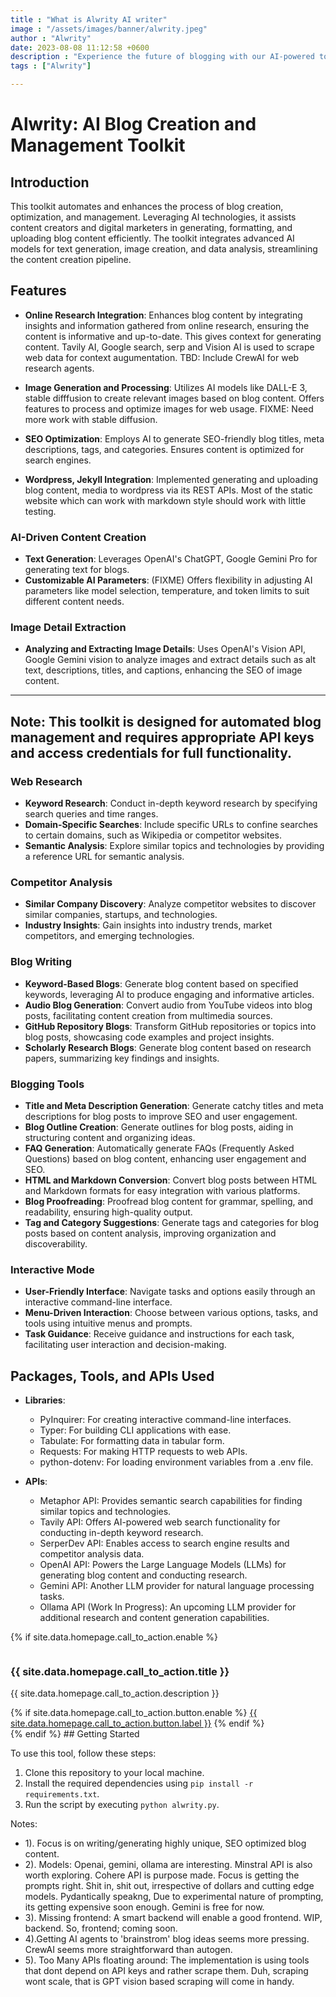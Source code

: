 ```yaml
---
title : "What is Alwrity AI writer"
image : "/assets/images/banner/alwrity.jpeg"
author : "Alwrity"
date: 2023-08-08 11:12:58 +0600
description : "Experience the future of blogging with our AI-powered toolkit. Automate and enhance your blog creation, optimization, and management process with ease. From generating and formatting content to creating images and analyzing data, our advanced AI models streamline your content creation pipeline for efficient digital marketing."
tags : ["Alwrity"]

---
```


# Alwrity: AI Blog Creation and Management Toolkit

## Introduction
This toolkit automates and enhances the process of blog creation, optimization, and management. Leveraging AI technologies, it assists content creators and digital marketers in generating, formatting, and uploading blog content efficiently. The toolkit integrates advanced AI models for text generation, image creation, and data analysis, streamlining the content creation pipeline.


## Features

- **Online Research Integration**: Enhances blog content by integrating insights and information gathered from online research, ensuring the content is informative and up-to-date. This gives context for generating content. Tavily AI, Google search, serp and Vision AI is used to scrape web data for context augumentation. TBD: Include CrewAI for web research agents.

- **Image Generation and Processing**: Utilizes AI models like DALL-E 3, stable difffusion to create relevant images based on blog content. Offers features to process and optimize images for web usage. FIXME: Need more work with stable diffusion.

- **SEO Optimization**: Employs AI to generate SEO-friendly blog titles, meta descriptions, tags, and categories. Ensures content is optimized for search engines.

- **Wordpress, Jekyll Integration**: Implemented generating and uploading blog content, media to wordpress via its REST APIs. Most of the static website which can work with markdown style should work with little testing.
	

### AI-Driven Content Creation
- **Text Generation**: Leverages OpenAI's ChatGPT, Google Gemini Pro for generating text for blogs.
- **Customizable AI Parameters**: (FIXME) Offers flexibility in adjusting AI parameters like model selection, temperature, and token limits to suit different content needs.

### Image Detail Extraction
- **Analyzing and Extracting Image Details**: Uses OpenAI's Vision API, Google Gemini vision to analyze images and extract details such as alt text, descriptions, titles, and captions, enhancing the SEO of image content.

---
**Note**: This toolkit is designed for automated blog management and requires appropriate API keys and access credentials for full functionality.
---

### Web Research
- **Keyword Research**: Conduct in-depth keyword research by specifying search queries and time ranges.
- **Domain-Specific Searches**: Include specific URLs to confine searches to certain domains, such as Wikipedia or competitor websites.
- **Semantic Analysis**: Explore similar topics and technologies by providing a reference URL for semantic analysis.

### Competitor Analysis
- **Similar Company Discovery**: Analyze competitor websites to discover similar companies, startups, and technologies.
- **Industry Insights**: Gain insights into industry trends, market competitors, and emerging technologies.

### Blog Writing
- **Keyword-Based Blogs**: Generate blog content based on specified keywords, leveraging AI to produce engaging and informative articles.
- **Audio Blog Generation**: Convert audio from YouTube videos into blog posts, facilitating content creation from multimedia sources.
- **GitHub Repository Blogs**: Transform GitHub repositories or topics into blog posts, showcasing code examples and project insights.
- **Scholarly Research Blogs**: Generate blog content based on research papers, summarizing key findings and insights.

### Blogging Tools
- **Title and Meta Description Generation**: Generate catchy titles and meta descriptions for blog posts to improve SEO and user engagement.
- **Blog Outline Creation**: Generate outlines for blog posts, aiding in structuring content and organizing ideas.
- **FAQ Generation**: Automatically generate FAQs (Frequently Asked Questions) based on blog content, enhancing user engagement and SEO.
- **HTML and Markdown Conversion**: Convert blog posts between HTML and Markdown formats for easy integration with various platforms.
- **Blog Proofreading**: Proofread blog content for grammar, spelling, and readability, ensuring high-quality output.
- **Tag and Category Suggestions**: Generate tags and categories for blog posts based on content analysis, improving organization and discoverability.

### Interactive Mode
- **User-Friendly Interface**: Navigate tasks and options easily through an interactive command-line interface.
- **Menu-Driven Interaction**: Choose between various options, tasks, and tools using intuitive menus and prompts.
- **Task Guidance**: Receive guidance and instructions for each task, facilitating user interaction and decision-making.

## Packages, Tools, and APIs Used

- **Libraries**:
  - PyInquirer: For creating interactive command-line interfaces.
  - Typer: For building CLI applications with ease.
  - Tabulate: For formatting data in tabular form.
  - Requests: For making HTTP requests to web APIs.
  - python-dotenv: For loading environment variables from a .env file.

- **APIs**:
  - Metaphor API: Provides semantic search capabilities for finding similar topics and technologies.
  - Tavily API: Offers AI-powered web search functionality for conducting in-depth keyword research.
  - SerperDev API: Enables access to search engine results and competitor analysis data.
  - OpenAI API: Powers the Large Language Models (LLMs) for generating blog content and conducting research.
  - Gemini API: Another LLM provider for natural language processing tasks.
  - Ollama API (Work In Progress): An upcoming LLM provider for additional research and content generation capabilities.
<!-- call_to_action -->
{% if site.data.homepage.call_to_action.enable %}
<section class="section pt-0">
  <div class="container">
    <div class="row">
      <div class="col-lg-8 mx-auto">
        <div class="row shadow bg-white p-5">
          <div class="col-md-4 text-center text-md-left mb-4 mb-lg-0">
            <img src="{{ site.data.homepage.call_to_action.image | relative_url }}" class="mr-4 img-fluid rounded" alt=""></div>
          <div class="col-md-8 text-center text-md-left">
            <h3 class="mt-0">{{ site.data.homepage.call_to_action.title }}</h3>
            <p>{{ site.data.homepage.call_to_action.description }}</p>
            {% if site.data.homepage.call_to_action.button.enable %}
            <a href="{{ site.data.homepage.call_to_action.button.link | relative_url }}"
              class="btn btn-primary">{{ site.data.homepage.call_to_action.button.label }}</a>
            {% endif %}
          </div>
        </div>
      </div>
    </div>
  </div>
</section>
{% endif %}
<!-- /call_to_action -->
## Getting Started

To use this tool, follow these steps:

1. Clone this repository to your local machine.
2. Install the required dependencies using `pip install -r requirements.txt`.
3. Run the script by executing `python alwrity.py`.

Notes:

- 1). Focus is on writing/generating highly unique, SEO optimized blog content.
- 2). Models: Openai, gemini, ollama are interesting. Minstral API is also worth exploring. Cohere API is purpose made.
Focus is getting the prompts right. Shit in, shit out, irrespective of dollars and cutting edge models.
Pydantically speakng, Due to experimental nature of prompting, its getting expensive soon enough. Gemini is free for now.
- 3). Missing frontend: A smart backend will enable a good frontend. WIP, backend. So, frontend; coming soon.
- 4).Getting AI agents to 'brainstrom' blog ideas seems more pressing. CrewAI seems more straightforward than autogen.
- 5). Too Many APIs floating around: The implementation is using tools that dont depend on API keys and rather scrape them.
Duh, scraping wont scale, that is GPT vision based scraping will come in handy.
